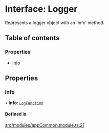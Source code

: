# Interface: Logger

Represents a logger object with an 'info' method.

## Table of contents

### Properties

- [info](Logger.md#info)

## Properties

### info

• **info**: [`LogFunction`](../modules.md#logfunction)

#### Defined in

[src/modules/appCommon.module.ts:21](https://github.com/choresh/nestjs-query-simple/blob/main/packages/nestjs-query-simple/src/modules/appCommon.module.ts#L21)
